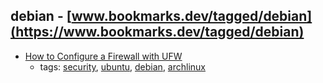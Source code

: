 debian - [www.bookmarks.dev/tagged/debian](https://www.bookmarks.dev/tagged/debian)
---
* [How to Configure a Firewall with UFW](https://www.linode.com/docs/security/firewalls/configure-firewall-with-ufw)
    * tags: [security](../tagged/security.md), [ubuntu](../tagged/ubuntu.md), [debian](../tagged/debian.md), [archlinux](../tagged/archlinux.md)
